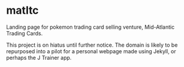 # matltc

Landing page for pokemon trading card selling venture, Mid-Atlantic Trading Cards.

This project is on hiatus until further notice. The domain is likely to be
repurposed into a pilot for a personal webpage made using Jekyll, or perhaps the
J Trainer app.
